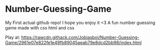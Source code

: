 # Number-Guessing-Game
My First actual github repo! I hope you enjoy it <3
A fun number guessing game made with css html and css

Play at: https://rawcdn.githack.com/Jobiasboi/Number-Guessing-Game/2961e07e822fe1e49fb89045aeab79e8dcd2bb98/index.html
